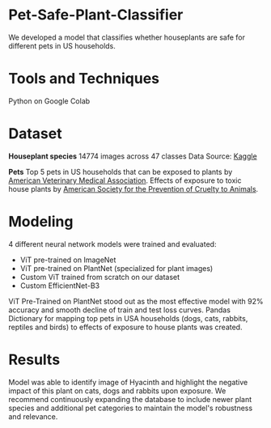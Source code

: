 # Pet-Safe-Plant-Classifier
We developed a model that classifies whether houseplants are safe for different pets in US households. 
# Tools and Techniques
Python on Google Colab 
# Dataset
**Houseplant species**
14774 images across 47 classes
Data Source: [Kaggle](https://www.kaggle.com/datasets/kacpergregorowicz/house-plant-species) 

**Pets**
Top 5 pets in US households that can be exposed to plants by [American Veterinary Medical Association](https://www.avma.org/resources-tools/reports-statistics/us-pet-ownership-statistics).
Effects of exposure to toxic house plants by [American Society for the Prevention of Cruelty to Animals](https://www.aspca.org/pet-care/animal-poison-control/toxic-and-non-toxic-plants).

# Modeling 
4 different neural network models were trained and evaluated: 
- ViT pre-trained on ImageNet 
- ViT pre-trained on PlantNet (specialized for plant images)
- Custom ViT trained from scratch on our dataset 
- Custom EfficientNet-B3

ViT Pre-Trained on PlantNet stood out as the most effective model with 92% accuracy and smooth decline of train and test loss curves. 
Pandas Dictionary for mapping top pets in USA households (dogs, cats, rabbits, reptiles and birds) to effects of exposure to house plants was created.

# Results
Model was able to identify image of Hyacinth and highlight the negative impact of this plant on cats, dogs and rabbits upon exposure. We recommend continuously expanding the database to include newer plant species and additional pet categories to maintain the model's robustness and relevance.
